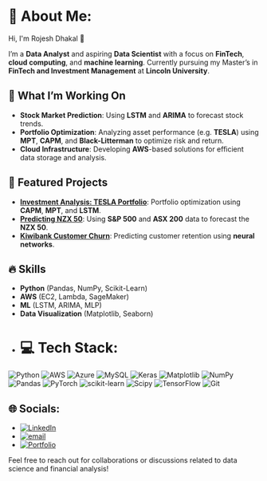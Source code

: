 # 💫 About Me:
 Hi, I'm Rojesh Dhakal 👋

I’m a **Data Analyst** and aspiring **Data Scientist** with a focus on **FinTech**, **cloud computing**, and **machine learning**. Currently pursuing my Master’s in **FinTech and Investment Management** at **Lincoln University**.

## 🔭 What I’m Working On
- **Stock Market Prediction**: Using **LSTM** and **ARIMA** to forecast stock trends.
- **Portfolio Optimization**: Analyzing asset performance (e.g. **TESLA**) using **MPT**, **CAPM**, and **Black-Litterman** to optimize risk and return.
- **Cloud Infrastructure**: Developing **AWS**-based solutions for efficient data storage and analysis.

## 🚀 Featured Projects
- **[Investment Analysis: TESLA Portfolio](https://github.com/RojeshDhakal/Investment-Analysis)**: Portfolio optimization using **CAPM**, **MPT**, and **LSTM**.
- **[Predicting NZX 50](https://github.com/RojeshDhakal/NZX-VS-ASX-VS-SP500)**: Using **S&P 500** and **ASX 200** data to forecast the **NZX 50**.
- **[Kiwibank Customer Churn](https://github.com/RojeshDhakal/Customer-Churn-KiwiBank)**: Predicting customer retention using **neural networks**.

## 🔥 Skills
- **Python** (Pandas, NumPy, Scikit-Learn)
- **AWS** (EC2, Lambda, SageMaker)
- **ML** (LSTM, ARIMA, MLP)
- **Data Visualization** (Matplotlib, Seaborn)
- # 💻 Tech Stack:
![Python](https://img.shields.io/badge/python-3670A0?style=for-the-badge&logo=python&logoColor=ffdd54) ![AWS](https://img.shields.io/badge/AWS-%23FF9900.svg?style=for-the-badge&logo=amazon-aws&logoColor=white) ![Azure](https://img.shields.io/badge/azure-%230072C6.svg?style=for-the-badge&logo=microsoftazure&logoColor=white) ![MySQL](https://img.shields.io/badge/mysql-4479A1.svg?style=for-the-badge&logo=mysql&logoColor=white) ![Keras](https://img.shields.io/badge/Keras-%23D00000.svg?style=for-the-badge&logo=Keras&logoColor=white) ![Matplotlib](https://img.shields.io/badge/Matplotlib-%23ffffff.svg?style=for-the-badge&logo=Matplotlib&logoColor=black) ![NumPy](https://img.shields.io/badge/numpy-%23013243.svg?style=for-the-badge&logo=numpy&logoColor=white) ![Pandas](https://img.shields.io/badge/pandas-%23150458.svg?style=for-the-badge&logo=pandas&logoColor=white) ![PyTorch](https://img.shields.io/badge/PyTorch-%23EE4C2C.svg?style=for-the-badge&logo=PyTorch&logoColor=white) ![scikit-learn](https://img.shields.io/badge/scikit--learn-%23F7931E.svg?style=for-the-badge&logo=scikit-learn&logoColor=white) ![Scipy](https://img.shields.io/badge/SciPy-%230C55A5.svg?style=for-the-badge&logo=scipy&logoColor=%white) ![TensorFlow](https://img.shields.io/badge/TensorFlow-%23FF6F00.svg?style=for-the-badge&logo=TensorFlow&logoColor=white) ![Git](https://img.shields.io/badge/git-%23F05033.svg?style=for-the-badge&logo=git&logoColor=white)

## 🌐 Socials:
- [![LinkedIn](https://img.shields.io/badge/LinkedIn-%230077B5.svg?logo=linkedin&logoColor=white)](https://linkedin.com/in/https://www.linkedin.com/in/rojesh-dhakal-753066223/)
- [![email](https://img.shields.io/badge/Email-D14836?logo=gmail&logoColor=white)](mailto:rozesdhakal@gmail.com)
- [![Portfolio](https://img.shields.io/website?url=https%3A%2F%2Frojeshdhakal.github.io%2F)](https://rojeshdhakal.github.io/)


Feel free to reach out for collaborations or discussions related to data science and financial analysis!
